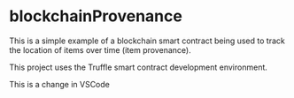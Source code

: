 # blockchainProvenance
This is a simple example of a blockchain smart contract being used to track the location of items over time (item provenance).

This project uses the Truffle smart contract development environment.

This is a change in VSCode
